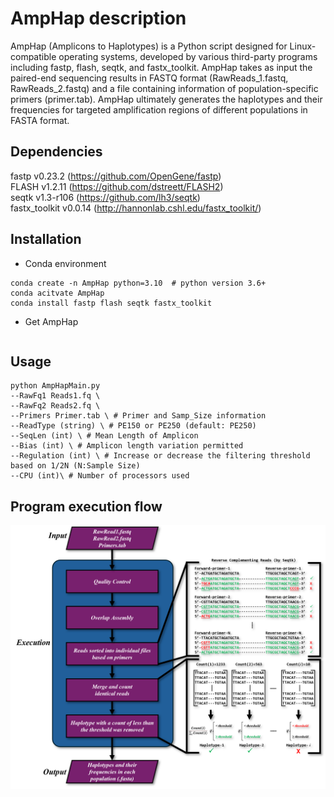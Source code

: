# AmpHap description
AmpHap (Amplicons to Haplotypes) is a Python script designed for Linux-compatible operating systems, developed by various third-party programs including fastp, flash, seqtk, and fastx_toolkit. AmpHap takes as input the paired-end sequencing results in FASTQ format (RawReads_1.fastq, RawReads_2.fastq) and a file containing information of population-specific primers (primer.tab). AmpHap ultimately generates the haplotypes and their frequencies for targeted amplification regions of different populations in FASTA format.


## Dependencies
fastp v0.23.2 (https://github.com/OpenGene/fastp)    
FLASH v1.2.11 (https://github.com/dstreett/FLASH2)    
seqtk v1.3-r106 (https://github.com/lh3/seqtk)    
fastx_toolkit v0.0.14 (http://hannonlab.cshl.edu/fastx_toolkit/)    

## Installation
- Conda environment    
```
conda create -n AmpHap python=3.10  # python version 3.6+
conda acitvate AmpHap
conda install fastp flash seqtk fastx_toolkit
```
- Get AmpHap
```

```


## Usage
```
python AmpHapMain.py    
--RawFq1 Reads1.fq \
--RawFq2 Reads2.fq \
--Primers Primer.tab \ # Primer and Samp_Size information    
--ReadType (string) \ # PE150 or PE250 (default: PE250)     
--SeqLen (int) \ # Mean Length of Amplicon      
--Bias (int) \ # Amplicon length variation permitted      
--Regulation (int) \ # Increase or decrease the filtering threshold based on 1/2N (N:Sample Size)      
--CPU (int)\ # Number of processors used

```
                     

## Program execution flow
![image execution flow](https://github.com/RoderickNi/AmpHap/blob/main/Program_execution_flow.png)


